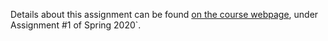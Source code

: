 Details about this assignment can be found [on the course webpage](http://cs231n.github.io/), under Assignment #1 of Spring 2020`.

